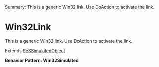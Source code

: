 Summary: This is a generic Win32 link. Use DoAction to activate the link.

# Win32Link

This is a generic Win32 link. Use DoAction to activate the link.
 
Extends [SeSSimulatedObject](SeSSimulatedObject.md)





**Behavior Pattern: Win32Simulated**


<!-- ============================== property summary ========================== -->

	
<!-- ============================== action summary ========================== -->


<!-- ============================== property detail ========================== -->
	
	
<!-- ============================== action detail ========================== -->
		

